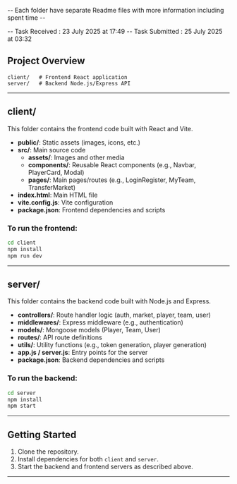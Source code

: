 -- Each folder have separate Readme files with more information including spent time --

-- Task Received : 23 July 2025 at 17:49
-- Task Submitted : 25 July 2025 at 03:32

## Project Overview

```
client/   # Frontend React application
server/   # Backend Node.js/Express API
```

---

## client/
This folder contains the frontend code built with React and Vite.

- **public/**: Static assets (images, icons, etc.)
- **src/**: Main source code
  - **assets/**: Images and other media
  - **components/**: Reusable React components (e.g., Navbar, PlayerCard, Modal)
  - **pages/**: Main pages/routes (e.g., LoginRegister, MyTeam, TransferMarket)
- **index.html**: Main HTML file
- **vite.config.js**: Vite configuration
- **package.json**: Frontend dependencies and scripts

### To run the frontend:
```bash
cd client
npm install
npm run dev
```

---

## server/
This folder contains the backend code built with Node.js and Express.

- **controllers/**: Route handler logic (auth, market, player, team, user)
- **middlewares/**: Express middleware (e.g., authentication)
- **models/**: Mongoose models (Player, Team, User)
- **routes/**: API route definitions
- **utils/**: Utility functions (e.g., token generation, player generation)
- **app.js / server.js**: Entry points for the server
- **package.json**: Backend dependencies and scripts

### To run the backend:
```bash
cd server
npm install
npm start
```

---

## Getting Started
1. Clone the repository.
2. Install dependencies for both `client` and `server`.
3. Start the backend and frontend servers as described above.

---
